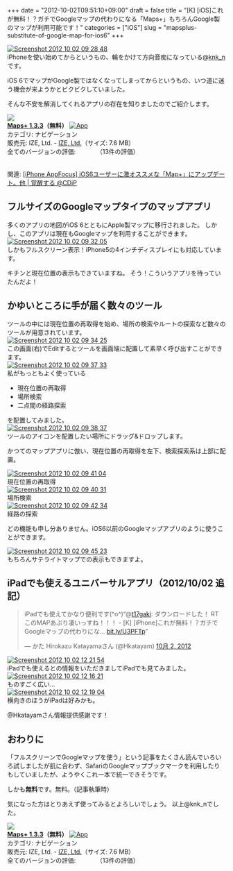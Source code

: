 +++
date = "2012-10-02T09:51:10+09:00"
draft = false
title = "[K] [iOS]これが無料！？ガチでGoogleマップの代わりになる「Maps+」もちろんGoogle製のマップが利用可能です！"
categories = ["iOS"]
slug = "mapsplus-substitute-of-google-map-for-ios6"
+++

<div class="center"><a href="https://knk-n.com/images/2012/10/screenshot_2012-10-02_09.28.48.jpg"><img src="https://knk-n.com/images/2012/10/screenshot_2012-10-02_09.28.48.jpg" alt="Screenshot 2012 10 02 09 28 48" title="screenshot_2012-10-02_09.28.48.jpg" border="0" width="" height="" /></a></div>
iPhoneを使い始めてからというもの、輪をかけて方向音痴になっている@<a href="https://twitter.com/knk_n" target="_blank">knk_n</a>です。

iOS 6でマップがGoogle製ではなくなってしまってからというもの、いつ道に迷う機会が来ようかとビクビクしていました。

そんな不安を解消してくれるアプリの存在を知りましたのでご紹介します。

<table class="appstorehelper"><a href="http://itunes.apple.com/jp/app/maps+/id416753449?mt=8&uo=4" rel="nofollow" target="_blank"><img class="appstorehelper_appicn" src="http://a5.mzstatic.com/us/r1000/101/Purple/v4/90/64/c3/9064c37b-f4f2-de6c-3511-c64ba2327f1b/mzm.xpeknmcj.png" /></a><div class="appstorehelper_text"><a href="http://itunes.apple.com/jp/app/maps+/id416753449?mt=8&uo=4" rel="nofollow" target="_blank"><b>Maps+ 1.3.3</a>（無料）</b> <a href="http://itunes.apple.com/jp/app/maps+/id416753449?mt=8&uo=4" rel="nofollow" target="_blank"><img alt="App" src="http://ax.phobos.apple.com.edgesuite.net/ja_jp/images/web/linkmaker/badge_appstore-sm.gif" style="vertical-align: text-bottom;" /></b></a><br />カテゴリ: ナビゲーション<br />販売元: IZE, Ltd. - <a href="http://izeize.com/mapsplus" target="_blank">IZE, Ltd.</a>（サイズ: 7.6 MB）<br />全てのバージョンの評価: <img src="http://r.mzstatic.com/htmlResources/1043/web-storefront/images/rating_star.png" height="11px" width="11px" /><img src="http://r.mzstatic.com/htmlResources/1043/web-storefront/images/rating_star.png" height="11px" width="11px" /><img src="http://r.mzstatic.com/htmlResources/1043/web-storefront/images/rating_star.png" height="11px" width="11px" /><img src="http://r.mzstatic.com/htmlResources/1043/web-storefront/images/rating_star.png" height="11px" width="11px" />（13件の評価）<br clear="all" /></div>
</table>

<p>関連: <a  href="http://www.donpy.net/standard-entry/app_focus/17283.html?utm_source=feedburner&utm_medium=feed&utm_campaign=Feed%3A+donpy%2FThfs+%28%E8%A6%9A%E9%86%92%E3%81%99%E3%82%8B+%40CDiP%29" target="_blank">[iPhone AppFocus] iOS6ユーザーに激オススメな「Map+」にアップデート。他 | 覚醒する @CDiP</a><script type="text/javascript">var url = "http://www.donpy.net/standard-entry/app_focus/17283.html?utm_source=feedburner&utm_medium=feed&utm_campaign=Feed%3A+donpy%2FThfs+%28%E8%A6%9A%E9%86%92%E3%81%99%E3%82%8B+%40CDiP%29";</script><script src="http://api.b.st-hatena.com/entry.count?url=http://www.donpy.net/standard-entry/app_focus/17283.html?utm_source=feedburner&utm_medium=feed&utm_campaign=Feed%3A+donpy%2FThfs+%28%E8%A6%9A%E9%86%92%E3%81%99%E3%82%8B+%40CDiP%29&callback=hatebTxt"></script></p><!--more--><h2>フルサイズのGoogleマップタイプのマップアプリ</h2>
多くのアプリの地図がiOS 6とともにApple製マップに移行されました。
しかし、このアプリは現在もGoogleマップを利用することができます。

<div class="center"><a href="https://knk-n.com/images/2012/10/screenshot_2012-10-02_09.32.05.jpg"><img src="https://knk-n.com/images/2012/10/screenshot_2012-10-02_09.32.05.jpg" alt="Screenshot 2012 10 02 09 32 05" title="screenshot_2012-10-02_09.32.05.jpg" border="0" width="" height="" /></a></div>
しかもフルスクリーン表示！iPhone5の4インチディスプレイにも対応しています。

キチンと現在位置の表示もできていますね。
そう！こういうアプリを待っていたんだよ！

<h2>かゆいところに手が届く数々のツール</h2>
ツールの中には現在位置の再取得を始め、場所の検索やルートの探索など数々のツールが用意されています。

<div class="center"><a href="https://knk-n.com/images/2012/10/screenshot_2012-10-02_09.34.25.jpg"><img src="https://knk-n.com/images/2012/10/screenshot_2012-10-02_09.34.25.jpg" alt="Screenshot 2012 10 02 09 34 25" title="screenshot_2012-10-02_09.34.25.jpg" border="0" width="" height="" /></a></div>
この画面(右)でEditするとツールを画面端に配置して素早く呼び出すことができます。

<div class="center"><a href="https://knk-n.com/images/2012/10/screenshot_2012-10-02_09.37.33.jpg"><img src="https://knk-n.com/images/2012/10/screenshot_2012-10-02_09.37.33.jpg" alt="Screenshot 2012 10 02 09 37 33" title="screenshot_2012-10-02_09.37.33.jpg" border="0" width="" height="" /></a></div>
私がもっともよく使っている
<ul>
<li>現在位置の再取得</li>
<li>場所検索</li>
<li>二点間の経路探索</li>
</ul>
を配置してみました。

<div class="center"><a href="https://knk-n.com/images/2012/10/screenshot_2012-10-02_09.38.37.jpg"><img src="https://knk-n.com/images/2012/10/screenshot_2012-10-02_09.38.37.jpg" alt="Screenshot 2012 10 02 09 38 37" title="screenshot_2012-10-02_09.38.37.jpg" border="0" width="" height="" /></a></div>
ツールのアイコンを配置したい場所にドラッグ&ドロップします。

かつてのマップアプリに倣い、現在位置の再取得を左下、検索探索系は上部に配置。

<div class="center"><a href="https://knk-n.com/images/2012/10/screenshot_2012-10-02_09.41.04.jpg"><img src="https://knk-n.com/images/2012/10/screenshot_2012-10-02_09.41.04.jpg" alt="Screenshot 2012 10 02 09 41 04" title="screenshot_2012-10-02_09.41.04.jpg" border="0" width="" height="" /></a></div>
現在位置の再取得

<div class="center"><a href="https://knk-n.com/images/2012/10/screenshot_2012-10-02_09.40.31.jpg"><img src="https://knk-n.com/images/2012/10/screenshot_2012-10-02_09.40.31.jpg" alt="Screenshot 2012 10 02 09 40 31" title="screenshot_2012-10-02_09.40.31.jpg" border="0" width="" height="" /></a></div>
場所検索

<div class="center"><a href="https://knk-n.com/images/2012/10/screenshot_2012-10-02_09.42.34.jpg"><img src="https://knk-n.com/images/2012/10/screenshot_2012-10-02_09.42.34.jpg" alt="Screenshot 2012 10 02 09 42 34" title="screenshot_2012-10-02_09.42.34.jpg" border="0" width="" height="" /></a></div>
経路の探索

どの機能も申し分ありません。iOS6以前のGoogleマップアプリのように使うことができます。

<div class="center"><a href="https://knk-n.com/images/2012/10/screenshot_2012-10-02_09.45.23.jpg"><img src="https://knk-n.com/images/2012/10/screenshot_2012-10-02_09.45.23.jpg" alt="Screenshot 2012 10 02 09 45 23" title="screenshot_2012-10-02_09.45.23.jpg" border="0" width="" height="" /></a></div>
もちろんサテライトマップでの表示もできますよ。

<h2>iPadでも使えるユニバーサルアプリ（2012/10/02 追記）</h2>
<blockquote class="twitter-tweet" lang="ja"><p>iPadでも使えてかなり便利です(^o^)“@<a href="https://twitter.com/t17gaki">t17gaki</a>: ダウンロードした！ RT このMAPあぷり凄いっすね！！！ - [K] [iPhone]これが無料！？ガチでGoogleマップの代わりにな... <a href="http://t.co/qMaftoWv" title="http://bit.ly/U3PFTp">bit.ly/U3PFTp</a>”</p>&mdash; かた Hirokazu Katayamaさん (@Hkatayam) <a href="https://twitter.com/Hkatayam/status/252957303999967232" data-datetime="2012-10-02T02:24:55+00:00">10月 2, 2012</a></blockquote>

<div class="center"><a href="https://knk-n.com/images/2012/10/screenshot_2012-10-02_12.21.54.jpg"><img src="https://knk-n.com/images/2012/10/screenshot_2012-10-02_12.21.54.jpg" alt="Screenshot 2012 10 02 12 21 54" title="screenshot_2012-10-02_12.21.54.jpg" border="0" width="" height="" /></a></div>
iPadでも使えるとの情報をいただきましてiPadでも見てみました。

<div class="center"><a href="https://knk-n.com/images/2012/10/screenshot_2012-10-02_12.16.21.jpg"><img src="https://knk-n.com/images/2012/10/screenshot_2012-10-02_12.16.21.jpg" alt="Screenshot 2012 10 02 12 16 21" title="screenshot_2012-10-02_12.16.21.jpg" border="0" width="" height="" /></a></div>
ものすごく広い…

<div class="center"><a href="https://knk-n.com/images/2012/10/screenshot_2012-10-02_12.19.04.jpg"><img src="https://knk-n.com/images/2012/10/screenshot_2012-10-02_12.19.04.jpg" alt="Screenshot 2012 10 02 12 19 04" title="screenshot_2012-10-02_12.19.04.jpg" border="0" width="" height="" /></a></div>
横向きのほうがiPadは好みかも。

@Hkatayamさん情報提供感謝です！

<h2>おわりに</h2>
「フルスクリーンでGoogleマップを使う」という記事をたくさん読んでいろいろ試しましたが肌に合わず、SafariのGoogleマップブックマークを利用したりもしていましたが、ようやくこれ一本で統一できそうです。

しかも<strong>無料</strong>です。無料。（記事執筆時）

気になった方はとりあえず使ってみるとよろしいでしょう。
以上@knk_nでした。
<table class="appstorehelper"><a href="http://itunes.apple.com/jp/app/maps+/id416753449?mt=8&uo=4" rel="nofollow" target="_blank"><img class="appstorehelper_appicn" src="http://a5.mzstatic.com/us/r1000/101/Purple/v4/90/64/c3/9064c37b-f4f2-de6c-3511-c64ba2327f1b/mzm.xpeknmcj.png" /></a><div class="appstorehelper_text"><a href="http://itunes.apple.com/jp/app/maps+/id416753449?mt=8&uo=4" rel="nofollow" target="_blank"><b>Maps+ 1.3.3</a>（無料）</b> <a href="http://itunes.apple.com/jp/app/maps+/id416753449?mt=8&uo=4" rel="nofollow" target="_blank"><img alt="App" src="http://ax.phobos.apple.com.edgesuite.net/ja_jp/images/web/linkmaker/badge_appstore-sm.gif" style="vertical-align: text-bottom;" /></b></a><br />カテゴリ: ナビゲーション<br />販売元: IZE, Ltd. - <a href="http://izeize.com/mapsplus" target="_blank">IZE, Ltd.</a>（サイズ: 7.6 MB）<br />全てのバージョンの評価: <img src="http://r.mzstatic.com/htmlResources/1043/web-storefront/images/rating_star.png" height="11px" width="11px" /><img src="http://r.mzstatic.com/htmlResources/1043/web-storefront/images/rating_star.png" height="11px" width="11px" /><img src="http://r.mzstatic.com/htmlResources/1043/web-storefront/images/rating_star.png" height="11px" width="11px" /><img src="http://r.mzstatic.com/htmlResources/1043/web-storefront/images/rating_star.png" height="11px" width="11px" />（13件の評価）<br clear="all" /></div>
</table>
